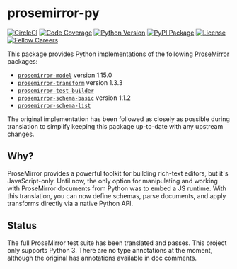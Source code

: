 # prosemirror-py

[![CircleCI](https://circleci.com/gh/fellowapp/prosemirror-py.svg?style=shield)](https://circleci.com/gh/fellowapp/prosemirror-py)
[![Code Coverage](https://codecov.io/gh/fellowapp/prosemirror-py/branch/master/graph/badge.svg?style=flat)](https://codecov.io/gh/fellowapp/prosemirror-py)
[![Python Version](https://img.shields.io/pypi/pyversions/prosemirror-py.svg?style=flat)](https://pypi.org/project/prosemirror-py/)
[![PyPI Package](https://img.shields.io/pypi/v/prosemirror-py.svg?style=flat)](https://pypi.org/project/prosemirror-py/)
[![License](https://img.shields.io/pypi/l/prosemirror-py.svg?style=flat)](https://github.com/fellowapp/prosemirror-py/blob/master/LICENSE.md)
[![Fellow Careers](https://img.shields.io/badge/fellow.app-hiring-576cf7.svg?style=flat)](https://fellow.app/careers/)

This package provides Python implementations of the following [ProseMirror](https://prosemirror.net/) packages:

-   [`prosemirror-model`](https://github.com/ProseMirror/prosemirror-model) version 1.15.0
-   [`prosemirror-transform`](https://github.com/ProseMirror/prosemirror-transform) version 1.3.3
-   [`prosemirror-test-builder`](https://github.com/ProseMirror/prosemirror-test-builder)
-   [`prosemirror-schema-basic`](https://github.com/ProseMirror/prosemirror-schema-basic) version 1.1.2
-   [`prosemirror-schema-list`](https://github.com/ProseMirror/prosemirror-schema-list)

The original implementation has been followed as closely as possible during translation to simplify keeping this package up-to-date with any upstream changes.

## Why?

ProseMirror provides a powerful toolkit for building rich-text editors, but it's JavaScript-only. Until now, the only option for manipulating and working with ProseMirror documents from Python was to embed a JS runtime. With this translation, you can now define schemas, parse documents, and apply transforms directly via a native Python API.

## Status

The full ProseMirror test suite has been translated and passes. This project only supports Python 3. There are no type annotations at the moment, although the original has annotations available in doc comments.
